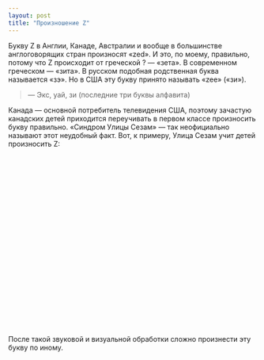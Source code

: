 ```yaml
---
layout: post
title: "Произношение Z"
---
```

Букву Z в Англии, Канаде, Австралии и вообще в большинстве англоговорящих стран произносят «zed». И это, по моему, правильно, потому что Z происходит от греческой ? — «зета». В современном греческом — «зита». В русском подобная родственная буква называется «зэ». Но в США эту букву принято называть «zee» («зи»).
<blockquote>— Экс, уай, зи (последние три буквы алфавита)</blockquote>
Канада — основной потребитель телевидения США, поэтому зачастую канадских детей приходится переучивать в первом классе произносить букву правильно. «Синдром Улицы Сезам» — так неофициально называют этот неудобный факт. Вот, к примеру, Улица Сезам учит детей произносить Z:

<object width="425" height="349"><param name="movie" value="http://www.youtube.com/v/ZV-PaOyKLno?fs=1&amp;hl=en_US"></param><param name="allowFullScreen" value="true"></param><param name="allowscriptaccess" value="always"></param><embed src="http://www.youtube.com/v/ZV-PaOyKLno?fs=1&amp;hl=en_US" type="application/x-shockwave-flash" allowscriptaccess="always" allowfullscreen="true" width="425" height="349"></embed></object>

После такой звуковой и визуальной обработки сложно произнести эту букву по иному.

